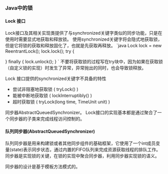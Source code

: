 ### Java中的锁

#### Lock 接口
Lock接口及其相关实现类提供了与synchronized关键字类似的同步功能，只是在使用时需要显式地获取和释放锁。
使用synchronized关键字将会隐式地获取锁，但是它将锁的获取和释放固化了，也就是先获取再释放。
`java
Lock lock = new ReentrantLock();
lock.lock();
try {
    
} finally {
    lock.unlock();
}
`
不要将获取锁的过程写在try块中，因为如果在获取锁（自定义锁的实现）时发生了异常，异常抛出的同时，也会导致锁释放。

Lock 接口提供的synchronized关键字不具备的特性
* 尝试非阻塞地获取锁 ( tryLock() )
* 能被中断地获取锁 ( lockInterruptibly() )
* 超时获取锁 ( tryLock(long time, TimeUnit unit) )

同步器AbstractQueuedSynchronizer。
Lock接口的实现基本都是通过聚合了一个同步器的子类来完成线程访问控制的。

#### 队列同步器(AbstractQueuedSynchronizer)
队列同步器是用来构建锁或者其他同步组件的基础框架，它使用了一个int成员变量(state)表示同步状态，通过内置的FIFO队列来完成资源获取线程的排队工作。
同步器是实现锁的关键，在锁的实现中聚合同步器，利用同步器实现锁的语义。

同步器的设计是基于模板方法模式的。
